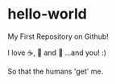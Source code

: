 # hello-world
My First Repository on Github!

I love :coffee:, :pizza: and :dancer: ...and you! :)

So that the humans 'get' me.
